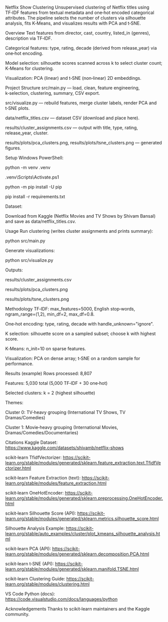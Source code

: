Netflix Show Clustering
Unsupervised clustering of Netflix titles using TF‑IDF features from textual metadata and one‑hot encoded categorical attributes. The pipeline selects the number of clusters via silhouette analysis, fits K‑Means, and visualizes results with PCA and t‑SNE.

Overview
Text features from director, cast, country, listed_in (genres), description via TF‑IDF.

Categorical features: type, rating, decade (derived from release_year) via one‑hot encoding.

Model selection: silhouette scores scanned across k to select cluster count; K‑Means for clustering.

Visualization: PCA (linear) and t‑SNE (non‑linear) 2D embeddings.

Project Structure
src/main.py — load, clean, feature engineering, k‑selection, clustering, summary, CSV export.

src/visualize.py — rebuild features, merge cluster labels, render PCA and t‑SNE plots.

data/netflix_titles.csv — dataset CSV (download and place here).

results/cluster_assignments.csv — output with title, type, rating, release_year, cluster.

results/plots/pca_clusters.png, results/plots/tsne_clusters.png — generated figures.

Setup
Windows PowerShell:

python -m venv .venv

.venv\Scripts\Activate.ps1

python -m pip install -U pip

pip install -r requirements.txt

Dataset:

Download from Kaggle (Netflix Movies and TV Shows by Shivam Bansal) and save as data/netflix_titles.csv.

Usage
Run clustering (writes cluster assignments and prints summary):

python src/main.py

Generate visualizations:

python src/visualize.py

Outputs:

results/cluster_assignments.csv

results/plots/pca_clusters.png

results/plots/tsne_clusters.png

Methodology
TF‑IDF: max_features=5000, English stop‑words, ngram_range=(1,2), min_df=2, max_df=0.8.

One‑hot encoding: type, rating, decade with handle_unknown="ignore".

K selection: silhouette score on a sampled subset; choose k with highest score.

K‑Means: n_init=10 on sparse features.

Visualization: PCA on dense array; t‑SNE on a random sample for performance.

Results (example)
Rows processed: 8,807

Features: 5,030 total (5,000 TF‑IDF + 30 one‑hot)

Selected clusters: k = 2 (highest silhouette)

Themes:

Cluster 0: TV‑heavy grouping (International TV Shows, TV Dramas/Comedies)

Cluster 1: Movie‑heavy grouping (International Movies, Dramas/Comedies/Documentaries)

Citations
Kaggle Dataset: https://www.kaggle.com/datasets/shivamb/netflix-shows

scikit‑learn TfidfVectorizer: https://scikit-learn.org/stable/modules/generated/sklearn.feature_extraction.text.TfidfVectorizer.html

scikit‑learn Feature Extraction (text): https://scikit-learn.org/stable/modules/feature_extraction.html

scikit‑learn OneHotEncoder: https://scikit-learn.org/stable/modules/generated/sklearn.preprocessing.OneHotEncoder.html

scikit‑learn Silhouette Score (API): https://scikit-learn.org/stable/modules/generated/sklearn.metrics.silhouette_score.html

Silhouette Analysis Example: https://scikit-learn.org/stable/auto_examples/cluster/plot_kmeans_silhouette_analysis.html

scikit‑learn PCA (API): https://scikit-learn.org/stable/modules/generated/sklearn.decomposition.PCA.html

scikit‑learn t‑SNE (API): https://scikit-learn.org/stable/modules/generated/sklearn.manifold.TSNE.html

scikit‑learn Clustering Guide: https://scikit-learn.org/stable/modules/clustering.html

VS Code Python (docs): https://code.visualstudio.com/docs/languages/python


Acknowledgements
Thanks to scikit‑learn maintainers and the Kaggle community.
